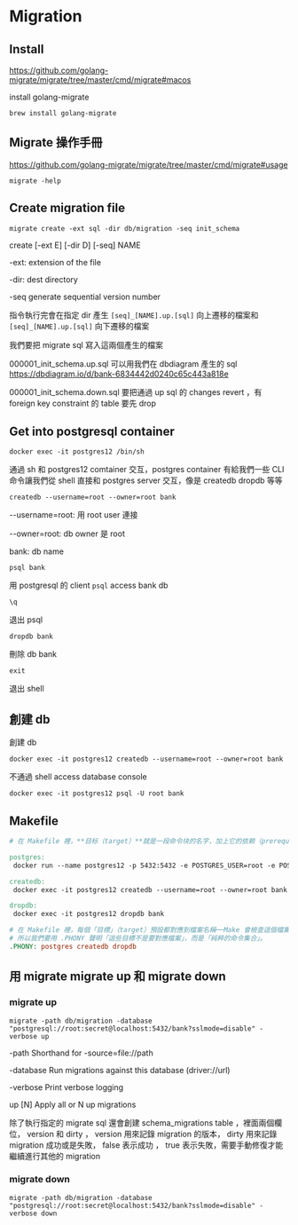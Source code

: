 # Migration

## Install

<https://github.com/golang-migrate/migrate/tree/master/cmd/migrate#macos>

install golang-migrate

`brew install golang-migrate`

## Migrate 操作手冊

<https://github.com/golang-migrate/migrate/tree/master/cmd/migrate#usage>

`migrate -help`

## Create migration file

`migrate create -ext sql -dir db/migration -seq init_schema`

create [-ext E] [-dir D] [-seq] NAME

-ext: extension of the file

-dir: dest directory

-seq generate sequential version number

指令執行完會在指定 dir 產生 `[seq]_[NAME].up.[sql]` 向上遷移的檔案和 `[seq]_[NAME].up.[sql]` 向下遷移的檔案

我們要把 migrate sql 寫入這兩個產生的檔案

000001_init_schema.up.sql 可以用我們在 dbdiagram 產生的 sql <https://dbdiagram.io/d/bank-6834442d0240c65c443a818e>

000001_init_schema.down.sql 要把通過 up sql 的 changes revert ，有 foreign key constraint 的 table 要先 drop

## Get into postgresql container

`docker exec -it postgres12 /bin/sh`

通過 sh 和 postgres12 comtainer 交互，postgres container 有給我們一些 CLI 命令讓我們從 shell 直接和 postgres server 交互，像是 createdb dropdb 等等

`createdb --username=root --owner=root bank`

--username=root: 用 root user 連接

--owner=root: db owner 是 root

bank: db name

`psql bank`

用 postgresql 的 client `psql` access bank db

`\q`

退出 psql

`dropdb bank`

刪除 db bank

`exit`

退出 shell

## 創建 db

創建 db

`docker exec -it postgres12 createdb --username=root --owner=root bank`

不通過 shell access database console

`docker exec -it postgres12 psql -U root bank`

## Makefile

``` Makefile
# 在 Makefile 裡，**目标（target）**就是一段命令块的名字，加上它的依赖（prerequisites）一起定义了「当我执行 make <目标> 时要做哪些事」

postgres:
 docker run --name postgres12 -p 5432:5432 -e POSTGRES_USER=root -e POSTGRES_PASSWORD=secret -d postgres:12-alpine

createdb:
 docker exec -it postgres12 createdb --username=root --owner=root bank

dropdb:
 docker exec -it postgres12 dropdb bank

# 在 Makefile 裡，每個「目標」（target）預設都對應到檔案名稱──Make 會檢查這個檔案是否存在，以及它的修改時間，來決定需不需要執行它下面的指令（recipe）。
# 所以我們要用 .PHONY 聲明「這些目標不是要對應檔案」，而是「純粹的命令集合」。
.PHONY: postgres createdb dropdb
```

## 用 migrate migrate up 和 migrate down

### migrate up

`migrate -path db/migration -database "postgresql://root:secret@localhost:5432/bank?sslmode=disable" -verbose up`

-path            Shorthand for -source=file://path

-database        Run migrations against this database (driver://url)

-verbose         Print verbose logging

up [N]       Apply all or N up migrations

除了執行指定的 migrate sql 還會創建 schema_migrations table ，裡面兩個欄位， version 和 dirty ， version 用來記錄 migration 的版本， dirty 用來記錄 migration 成功或是失敗， false 表示成功 ， true 表示失敗，需要手動修復才能繼續進行其他的 migration

### migrate down

`migrate -path db/migration -database "postgresql://root:secret@localhost:5432/bank?sslmode=disable" -verbose down`
